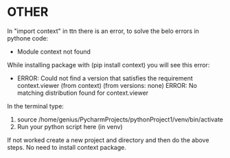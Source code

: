 # OTHER
In "import context" in ttn there is an error, to solve the belo errors in pythone code:

- Module context not found

While installing package with (pip install context) you will see this error:
- ERROR: Could not find a version that satisfies the requirement context.viewer (from context) (from versions: none)
ERROR: No matching distribution found for context.viewer

In the terminal type:
1) source /home/genius/PycharmProjects/pythonProject1/venv/bin/activate
2) Run your python script here (in venv) 


If not worked create a new project and directory and then do the above steps. No need to install context package.

